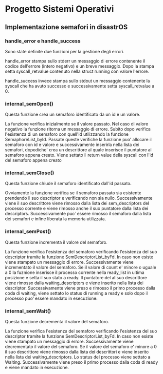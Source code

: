 # Progetto Sistemi Operativi

## Implementazione semafori in disastrOS

### handle_error e handle_success

Sono state definite due funzioni per la gestione degli errori.

handle_error stampa sullo stderr un messaggio di errore contenente il codice dell'errore (intero negativo) e un breve messaggio. Dopo la stampa setta syscall_retvalue contenuto nella struct running con valore l'errore.

handle_success invece stampa sullo stdout un messaggio contenente la syscall che ha avuto successo e successivamente setta syscall_retvalue a 0.

### internal_semOpen()

Questa funzione crea un semaforo identificato da un id e un valore.

La funzione verifica inizialmente se il valore passato. Nel caso di valore negativo la funzione ritorna un messaggio di errore. Subito dopo verifica l'esistenza di un semaforo con quell'id utilizzando la funzione SemaphoreList_byId. Passate queste verifiche la funzione puo' allocare il semaforo con id e valore e successivamente inserirla nella lista dei semafori, dopodiche' crea un descrittore al quale inserisce il puntatore al semaforo appena creato. Viene settato il return value della syscall con l'id del semaforo appena creato

### internal_semClose()

Questa funzione chiude il semaforo identificato dall'id passato.

Ovviamente la funzione verifica se il semaforo passato sia esistente prendendo il suo descriptor e verificando non sia nullo. Successivamente viene il suo descrittore viene rimosso dalla lista dei sem_descriptors del processo corrente e viene rimosso anche il suo puntatore dalla lista dei descriptors. Successivamente puo' essere rimosso il semaforo dalla lista dei semafori e infine liberata la memoria utilizzata.

### internal_semPost()

Questa funzione incrementa il valore del semaforo.

La funzione verifica l'esistenza del semaforo verificando l'esistenza del suo descriptor tramite la funzione SemDescriptorList_byFd. In caso non esiste viene stampato un messaggio di errore. Successivamente viene incrementato il valore del semaforo. Se il valore di count e' minore o uguale a 0 la fuznione inserisce il processo corrente nella ready_list in ultima posizione e setta il suo stato a ready. Il puntatore del al suo descrittore viene rimosso dalla waiting_descriptors e viene inserito nella lista dei descriptor. Successivamente viene preso e rimosso il primo processo dalla coda di waiting, viene settato lo status di running a ready e solo dopo il processo puo' essere mandato in esecuzione.

### internal_semWait()

Questa funzione decrementa il valore del semaforo.

La funzione verifica l'esistenza del semaforo verificando l'esistenza del suo descriptor tramite la funzione SemDescriptorList_byFd. In caso non esiste viene stampato un messaggio di errore. Successivamente viene decrementato il valore del semaforo. Se il valore del semaforo e' minore a 0 il suo descrittore viene rimosso dalla lista dei descrittori e viene inserito nella lista dei waiting_descriptors. Lo status del processo viene settato a Waiting. Successivamente viene preso il primo processo dalla coda di ready e viene mandato in esecuzione.
